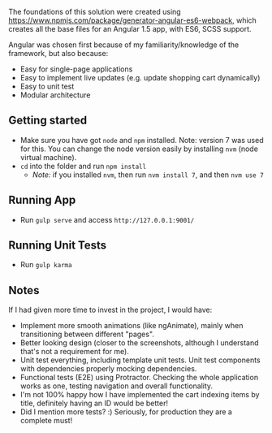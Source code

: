 The foundations of this solution were created using https://www.npmjs.com/package/generator-angular-es6-webpack, which creates all the base files for an Angular 1.5 app, with ES6, SCSS support.

Angular was chosen first because of my familiarity/knowledge of the framework, but also because:
 - Easy for single-page applications
 - Easy to implement live updates (e.g. update shopping cart dynamically)
 - Easy to unit test
 - Modular architecture

## Getting started
 - Make sure you have got `node` and `npm` installed. Note: version 7 was used for this. You can change the node version easily by installing `nvm` (node virtual machine).
 - `cd` into the folder and run `npm install`
   - *Note:* if you installed `nvm`, then run `nvm install 7`, and then `nvm use 7`

## Running App
 - Run `gulp serve` and access `http://127.0.0.1:9001/`

## Running Unit Tests
 - Run `gulp karma`

## Notes
If I had given more time to invest in the project, I would have:
 - Implement more smooth animations (like ngAnimate), mainly when transitioning between different "pages".
 - Better looking design (closer to the screenshots, although I understand that's not a requirement for me).
 - Unit test everything, including template unit tests. Unit test components with dependencies properly mocking dependencies.
 - Functional tests (E2E) using Protractor. Checking the whole application works as one, testing navigation and overall functionality.
 - I'm not 100% happy how I have implemented the cart indexing items by title, definitely having an ID would be better!
 - Did I mention more tests? :) Seriously, for production they are a complete must!
